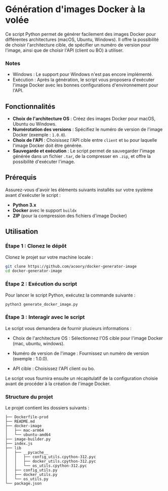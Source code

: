 # Génération d'images Docker à la volée

Ce script Python permet de générer facilement des images Docker pour différentes architectures (macOS, Ubuntu, Windows). Il offre la possibilité de choisir l'architecture cible, de spécifier un numéro de version pour l'image, ainsi que de choisir l'API (client ou BO) à utiliser.

### Notes

- Windows : Le support pour Windows n'est pas encore implémenté.
- Exécution : Après la génération, le script vous proposera d'exécuter l'image Docker avec les bonnes configurations d'environnement pour l'API.

## Fonctionnalités

- **Choix de l'architecture OS** : Créez des images Docker pour macOS, Ubuntu ou Windows.
- **Numérotation des versions** : Spécifiez le numéro de version de l'image Docker (exemple : `1.0.0`).
- **Choix de l'API** : Choisissez l'API cible entre `client` et `bo` pour laquelle l'image Docker doit être générée.
- **Sauvegarde et exécution** : Le script permet de sauvegarder l'image générée dans un fichier `.tar`, de la compresser en `.zip`, et offre la possibilité d'exécuter l'image.

## Prérequis

Assurez-vous d'avoir les éléments suivants installés sur votre système avant d'exécuter le script :

- **Python 3.x**
- **Docker** avec le support `buildx`
- **ZIP** (pour la compression des fichiers d'image Docker)

## Utilisation

### Étape 1 : Clonez le dépôt

Clonez le projet sur votre machine locale :

```bash
git clone https://github.com/acoory/docker-generator-image
cd docker-generator-image
```

### Étape 2 : Exécution du script

Pour lancer le script Python, exécutez la commande suivante :

```bash
python3 generate_docker_image.py
```

### Étape 3 : Interagir avec le script

Le script vous demandera de fournir plusieurs informations :

- Choix de l'architecture OS : Sélectionnez l'OS cible pour l'image Docker (mac, ubuntu, windows).

- Numéro de version de l'image : Fournissez un numéro de version (exemple : 1.0.0).

- API cible : Choisissez l'API client ou bo.

Le script vous fournira ensuite un récapitulatif de la configuration choisie avant de procéder à la création de l'image Docker.

### Structure du projet

Le projet contient les dossiers suivants :

```
├── Dockerfile-prod
├── README.md
├── docker-image
│   ├── mac-arm64
│   └── ubuntu-amd64
├── image-builder.py
├── index.js
├── lib
│   ├── __pycache__
│   │   ├── config_utils.cpython-312.pyc
│   │   ├── docker_utils.cpython-312.pyc
│   │   └── os_utils.cpython-312.pyc
│   ├── config_utils.py
│   ├── docker_utils.py
│   └── os_utils.py
└── package.json
```
